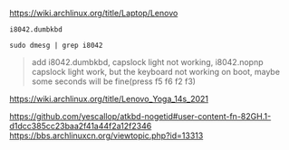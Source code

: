 https://wiki.archlinux.org/title/Laptop/Lenovo

``` 
i8042.dumbkbd
```

```
sudo dmesg | grep i8042
```

> add i8042.dumbkbd, capslock light not working, i8042.nopnp capslock light work, but the keyboard not working on boot, maybe some seconds will be fine(press f5 f6 f2 f3)



https://wiki.archlinux.org/title/Lenovo_Yoga_14s_2021

https://github.com/yescallop/atkbd-nogetid#user-content-fn-82GH.1-d1dcc385cc23baa2f41a44f2a12f2346
https://bbs.archlinuxcn.org/viewtopic.php?id=13313